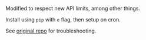 
Modified to respect new API limits, among other things. 

Install using `pip` with `e` flag, then setup on cron. 

See [original repo](https://github.com/x89/Shreddit) for troubleshooting.
